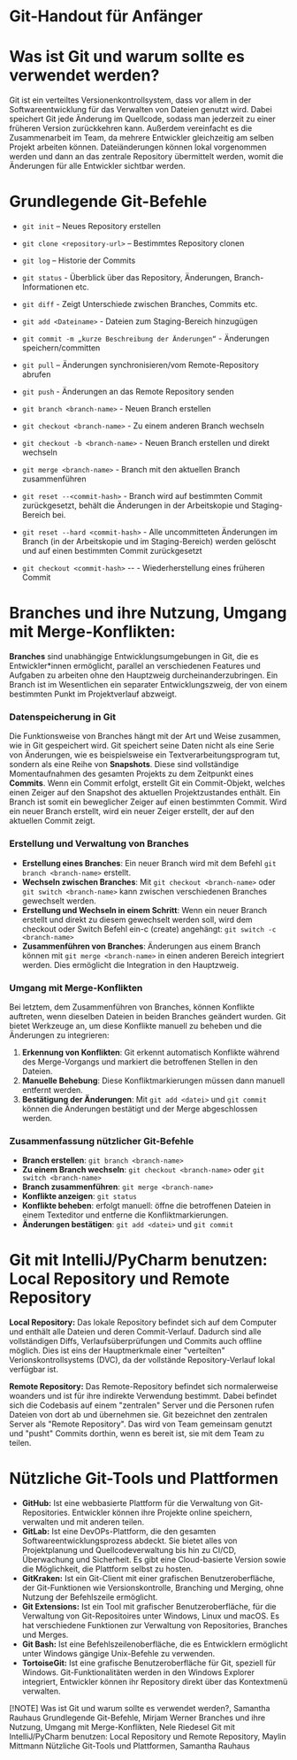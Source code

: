 #  Git-Handout für Anfänger
# Was ist Git und warum sollte es verwendet werden? 

Git ist ein verteiltes Versionenkontrollsystem, dass vor allem in der Softwareentwicklung für das Verwalten von Dateien genutzt wird. Dabei speichert Git jede Änderung im Quellcode, sodass man jederzeit zu einer früheren Version zurückkehren kann. Außerdem vereinfacht es die Zusammenarbeit im Team, da mehrere Entwickler gleichzeitig am selben Projekt arbeiten können. Dateiänderungen können lokal vorgenommen werden und dann an das zentrale Repository übermittelt werden, womit die Änderungen für alle Entwickler sichtbar werden.

# Grundlegende Git-Befehle 

- `git init` – Neues Repository erstellen
- `git clone <repository-url>` – Bestimmtes Repository clonen

- `git log` – Historie der Commits
- `git status` - Überblick über das Repository, Änderungen, Branch-Informationen etc.
- `git diff` - Zeigt Unterschiede zwischen Branches, Commits etc. 

- `git add <Dateiname>` - Dateien zum Staging-Bereich hinzugügen
- `git commit -m „kurze Beschreibung der Änderungen“` - Änderungen speichern/committen
- `git pull` – Änderungen synchronisieren/vom Remote-Repository abrufen
- `git push` -  Änderungen an das Remote Repository senden

- `git branch <branch-name>` - Neuen Branch erstellen
- `git checkout <branch-name>` - Zu einem anderen Branch wechseln
- `git checkout -b <branch-name>` - Neuen Branch erstellen und direkt wechseln
- `git merge <branch-name>` - Branch mit den aktuellen Branch zusammenführen

- `git reset --<commit-hash>` -  Branch wird auf bestimmten Commit zurückgesetzt, behält die Änderungen in der Arbeitskopie und Staging-  Bereich bei. 
- `git reset --hard <commit-hash>` - Alle uncommitteten Änderungen im Branch (in der Arbeitskopie und im Staging-Bereich)  werden gelöscht und auf einen bestimmten Commit zurückgesetzt
- `git checkout <commit-hash>` -- <dateiname> - Wiederherstellung eines früheren Commit

# Branches und ihre Nutzung, Umgang mit Merge-Konflikten: 

**Branches** sind unabhängige Entwicklungsumgebungen in Git, die es Entwickler*innen ermöglicht, parallel an verschiedenen Features und Aufgaben zu arbeiten ohne den Hauptzweig durcheinanderzubringen. Ein Branch ist im Wesentlichen ein separater Entwicklungszweig, der von einem bestimmten Punkt im Projektverlauf abzweigt.
### Datenspeicherung in Git
Die Funktionsweise von Branches hängt mit der Art und Weise zusammen, wie in Git gespeichert wird. Git speichert seine Daten nicht als eine Serie von Änderungen, wie es beispielsweise ein Textverarbeitungsprogram tut, sondern als eine Reihe von **Snapshots**. Diese sind vollständige Momentaufnahmen des gesamten Projekts zu dem Zeitpunkt eines **Commits**.
Wenn ein Commit erfolgt, erstellt Git ein Commit-Objekt, welches einen Zeiger auf den Snapshot des aktuellen Projektzustandes enthält. Ein Branch ist somit ein beweglicher Zeiger auf einen bestimmten Commit. Wird ein neuer Branch erstellt, wird ein neuer Zeiger erstellt, der auf den aktuellen Commit zeigt.

### Erstellung und Verwaltung von Branches
- **Erstellung eines Branches**: Ein neuer Branch wird mit dem Befehl `git branch <branch-name>` erstellt. 
- **Wechseln zwischen Branches**: Mit `git checkout <branch-name>` oder `git switch <branch-name>` kann zwischen verschiedenen Branches gewechselt werden.
- **Erstellung und Wechseln in einem Schritt**: Wenn ein neuer Branch erstellt und direkt zu diesem gewechselt werden soll, wird dem checkout oder Switch Befehl ein-c (create) angehängt: `git switch -c <branch-name>`
- **Zusammenführen von Branches**: Änderungen aus einem Branch können mit `git merge <branch-name>` in einen anderen Bereich integriert werden. Dies ermöglicht die Integration in den Hauptzweig.

### Umgang mit Merge-Konflikten
Bei letztem, dem Zusammenführen von Branches, können Konflikte auftreten, wenn dieselben Dateien in beiden Branches geändert wurden. Git bietet Werkzeuge an, um diese Konflikte manuell zu beheben und die Änderungen zu integrieren:
1. **Erkennung von Konflikten**: Git erkennt automatisch Konflikte während des Merge-Vorgangs und markiert die betroffenen Stellen in den Dateien.
2. **Manuelle Behebung**: Diese Konfliktmarkierungen müssen dann manuell entfernt werden.
3. **Bestätigung der Änderungen**: Mit `git add <datei>` und `git commit` können die Änderungen bestätigt und der Merge abgeschlossen werden.

### Zusammenfassung nützlicher Git-Befehle
- **Branch erstellen**: `git branch <branch-name>`
- **Zu einem Branch wechseln**: `git checkout <branch-name>` oder `git switch <branch-name>`
- **Branch zusammenführen**: `git merge <branch-name>`
- **Konflikte anzeigen**: `git status`
- **Konflikte beheben**: erfolgt manuell: öffne die betroffenen Dateien in einem Texteditor und entferne die Konfliktmarkierungen.
- **Änderungen bestätigen**: `git add <datei>` und `git commit`

  
# Git mit IntelliJ/PyCharm benutzen: Local Repository und Remote Repository
**Local Repository:** Das lokale Repository befindet sich auf dem Computer und enthält alle Dateien und deren Commit-Verlauf. Dadurch sind alle vollständigen Diffs, Verlaufsüberprüfungen und Commits auch offline möglich. Dies ist eins der Hauptmerkmale einer "verteilten" Verionskontrollsystems (DVC), da der vollstände Repository-Verlauf lokal verfügbar ist.

**Remote Repository:** Das Remote-Repository befindet sich normalerweise woanders und ist für ihre indirekte Verwendung bestimmt. Dabei befindet sich die Codebasis auf einem "zentralen" Server und die Personen rufen Dateien von dort ab und übernehmen sie. Git bezeichnet den zentralen Server als "Remote Repository". Das wird von Team gemeinsam genutzt und "pusht" Commits dorthin, wenn es bereit ist, sie mit dem Team zu teilen. 


# Nützliche Git-Tools und Plattformen 

- **GitHub:** Ist eine webbasierte Plattform für die Verwaltung von Git-Repositories. Entwickler können ihre Projekte online speichern, verwalten und mit anderen teilen.
- **GitLab:** Ist eine DevOPs-Plattform, die den gesamten Softwareentwicklungsprozess abdeckt. Sie bietet alles von Projektplanung und Quellcodeverwaltung bis hin zu CI/CD, Überwachung und Sicherheit. Es gibt eine Cloud-basierte Version sowie die Möglichkeit, die Plattform selbst zu hosten.
- **GitKraken:** Ist ein Git-Client mit einer grafischen Benutzeroberfläche, der Git-Funktionen wie Versionskontrolle, Branching und Merging, ohne Nutzung der Befehlszeile ermöglicht.
- **Git Extensions:** Ist ein Tool mit grafischer Benutzeroberfläche, für die Verwaltung von Git-Repositoires unter Windows, Linux und macOS. Es hat verschiedene Funktionen zur Verwaltung von Repositories, Branches und Merges.
- **Git Bash:** Ist eine Befehlszeilenoberfläche, die es Entwicklern ermöglicht unter Windows gängige Unix-Befehle zu verwenden.
- **TortoiseGit:** Ist eine grafische Benutzeroberfläche für Git, speziell für Windows. Git-Funktionalitäten werden in den Windows Explorer integriert, Entwickler können ihr Repository direkt über das Kontextmenü verwalten.

[!NOTE]
Was ist Git und warum sollte es verwendet werden?, Samantha Rauhaus
Grundlegende Git-Befehle, Mirjam Werner
Branches und ihre Nutzung, Umgang mit Merge-Konflikten, Nele Riedesel
Git mit IntelliJ/PyCharm benutzen: Local Repository und Remote Repository, Maylin Mittmann
Nützliche Git-Tools und Plattformen, Samantha Rauhaus
